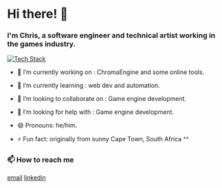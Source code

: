 Hi there! 👋
============
### I'm Chris, a software engineer and technical artist working in the games industry.

[![Tech Stack](https://skillicons.dev/icons?i=python,cpp,cs,unreal,unity,django,js,bootstrap,html,css&perline=5)](https://skillicons.dev)

- 🔭 I’m currently working on : ChromaEngine and some online tools.
- 🌱 I’m currently learning : web dev and automation.
- 👯 I’m looking to collaborate on : Game engine development.
- 🤔 I’m looking for help with : Game engine development.

- 😄 Pronouns: he/him.
- ⚡ Fun fact: originally from sunny Cape Town, South Africa ^^ 


### 📫 How to reach me
[email](mailto:chrthw@gmail.com?subject=[GitHub]%20Source%20Han%20Sans)
[linkedin](https://www.linkedin.com/in/christopher-thwaites-cg/)
